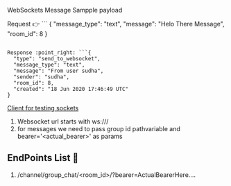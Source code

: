 WebSockets Message Sampple payload

Request :point_right: ```
{
  "message_type": "text",
  "message": "Helo There Message",
  "room_id": 8
}
```

Response :point_right: ```{
  "type": "send_to_websocket",
  "message_type": "text",
  "message": "From user sudha",
  "sender": "sudha",
  "room_id": 8,
  "created": "18 Jun 2020 17:46:49 UTC"
}
```

[Client for testing sockets](https://chrome.google.com/webstore/detail/websocket-king-client/cbcbkhdmedgianpaifchdaddpnmgnknn?hl=en)



1. Websocket url starts with ws://<url>/
2. for messages we need to pass group id pathvariable and bearer='<actual_bearer>' as params

## EndPoints List :ledger:
1. /channel/group_chat/<room_id>/?bearer=ActualBearerHere....
